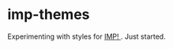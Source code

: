 # imp-themes

Experimenting with styles for [ IMP! ]( https://github.com/girobusan/imp ). Just started.
